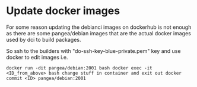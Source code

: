 # Update docker images

For some reason updating the debianci images on dockerhub is not enough as there are some pangea/debian
images that are the actual docker images used by dci to build packages.

So ssh to the builders with "do-ssh-key-blue-private.pem" key and use docker to edit images
i.e.

`docker run -dit pangea/debian:2001 bash
 docker exec -it <ID_from_above> bash
 change stuff in container and exit out
 docker commit <ID> pangea/debian:2001`


